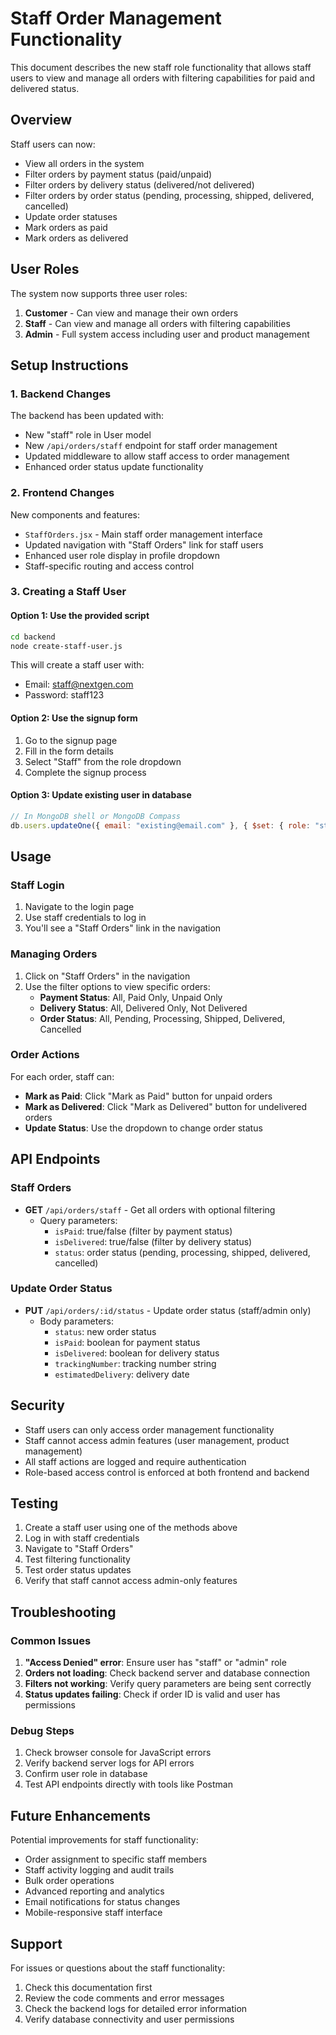 # Staff Order Management Functionality

This document describes the new staff role functionality that allows staff users to view and manage all orders with filtering capabilities for paid and delivered status.

## Overview

Staff users can now:

- View all orders in the system
- Filter orders by payment status (paid/unpaid)
- Filter orders by delivery status (delivered/not delivered)
- Filter orders by order status (pending, processing, shipped, delivered, cancelled)
- Update order statuses
- Mark orders as paid
- Mark orders as delivered

## User Roles

The system now supports three user roles:

1. **Customer** - Can view and manage their own orders
2. **Staff** - Can view and manage all orders with filtering capabilities
3. **Admin** - Full system access including user and product management

## Setup Instructions

### 1. Backend Changes

The backend has been updated with:

- New "staff" role in User model
- New `/api/orders/staff` endpoint for staff order management
- Updated middleware to allow staff access to order management
- Enhanced order status update functionality

### 2. Frontend Changes

New components and features:

- `StaffOrders.jsx` - Main staff order management interface
- Updated navigation with "Staff Orders" link for staff users
- Enhanced user role display in profile dropdown
- Staff-specific routing and access control

### 3. Creating a Staff User

#### Option 1: Use the provided script

```bash
cd backend
node create-staff-user.js
```

This will create a staff user with:

- Email: staff@nextgen.com
- Password: staff123

#### Option 2: Use the signup form

1. Go to the signup page
2. Fill in the form details
3. Select "Staff" from the role dropdown
4. Complete the signup process

#### Option 3: Update existing user in database

```javascript
// In MongoDB shell or MongoDB Compass
db.users.updateOne({ email: "existing@email.com" }, { $set: { role: "staff" } });
```

## Usage

### Staff Login

1. Navigate to the login page
2. Use staff credentials to log in
3. You'll see a "Staff Orders" link in the navigation

### Managing Orders

1. Click on "Staff Orders" in the navigation
2. Use the filter options to view specific orders:
   - **Payment Status**: All, Paid Only, Unpaid Only
   - **Delivery Status**: All, Delivered Only, Not Delivered
   - **Order Status**: All, Pending, Processing, Shipped, Delivered, Cancelled

### Order Actions

For each order, staff can:

- **Mark as Paid**: Click "Mark as Paid" button for unpaid orders
- **Mark as Delivered**: Click "Mark as Delivered" button for undelivered orders
- **Update Status**: Use the dropdown to change order status

## API Endpoints

### Staff Orders

- **GET** `/api/orders/staff` - Get all orders with optional filtering
  - Query parameters:
    - `isPaid`: true/false (filter by payment status)
    - `isDelivered`: true/false (filter by delivery status)
    - `status`: order status (pending, processing, shipped, delivered, cancelled)

### Update Order Status

- **PUT** `/api/orders/:id/status` - Update order status (staff/admin only)
  - Body parameters:
    - `status`: new order status
    - `isPaid`: boolean for payment status
    - `isDelivered`: boolean for delivery status
    - `trackingNumber`: tracking number string
    - `estimatedDelivery`: delivery date

## Security

- Staff users can only access order management functionality
- Staff cannot access admin features (user management, product management)
- All staff actions are logged and require authentication
- Role-based access control is enforced at both frontend and backend

## Testing

1. Create a staff user using one of the methods above
2. Log in with staff credentials
3. Navigate to "Staff Orders"
4. Test filtering functionality
5. Test order status updates
6. Verify that staff cannot access admin-only features

## Troubleshooting

### Common Issues

1. **"Access Denied" error**: Ensure user has "staff" or "admin" role
2. **Orders not loading**: Check backend server and database connection
3. **Filters not working**: Verify query parameters are being sent correctly
4. **Status updates failing**: Check if order ID is valid and user has permissions

### Debug Steps

1. Check browser console for JavaScript errors
2. Verify backend server logs for API errors
3. Confirm user role in database
4. Test API endpoints directly with tools like Postman

## Future Enhancements

Potential improvements for staff functionality:

- Order assignment to specific staff members
- Staff activity logging and audit trails
- Bulk order operations
- Advanced reporting and analytics
- Email notifications for status changes
- Mobile-responsive staff interface

## Support

For issues or questions about the staff functionality:

1. Check this documentation first
2. Review the code comments and error messages
3. Check the backend logs for detailed error information
4. Verify database connectivity and user permissions
